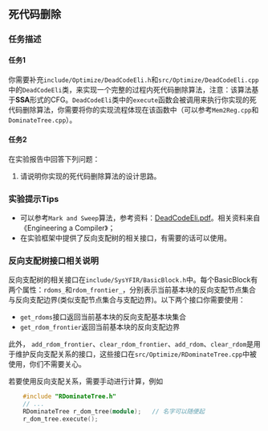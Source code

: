 ## 死代码删除

### 任务描述

#### 任务1

你需要补充`include/Optimize/DeadCodeEli.h`和`src/Optimize/DeadCodeEli.cpp`中的`DeadCodeEli`类，来实现一个完整的过程内死代码删除算法，注意：该算法基于**SSA**形式的CFG。`DeadCodeEli`类中的`execute`函数会被调用来执行你实现的死代码删除算法，你需要将你的实现流程体现在该函数中（可以参考`Mem2Reg.cpp`和`DominateTree.cpp`）。

#### 任务2

在实验报告中回答下列问题：
1. 请说明你实现的死代码删除算法的设计思路。

### 实验提示Tips

- 可以参考`Mark and Sweep`算法，参考资料：[DeadCodeEli.pdf](DeadCodeEli.pdf)。相关资料来自《Engineering a Compiler》；
- 在实验框架中提供了反向支配树的相关接口，有需要的话可以使用。

### 反向支配树接口相关说明

反向支配树的相关接口在`include/SysYFIR/BasicBlock.h`中。每个BasicBlock有两个属性：`rdoms_`和`rdom_frontier_`，分别表示当前基本块的反向支配节点集合与反向支配边界(类似支配节点集合与支配边界)。以下两个接口你需要使用：

- `get_rdoms`接口返回当前基本块的反向支配基本块集合
- `get_rdom_frontier`返回当前基本块的反向支配边界

此外， `add_rdom_frontier`、`clear_rdom_frontier`、`add_rdom`、`clear_rdom`是用于维护反向支配关系的接口，这些接口在`src/Optimize/RDominateTree.cpp`中被使用，你们不需要关心。

若要使用反向支配关系，需要手动进行计算，例如
```cpp
    #include "RDominateTree.h"
    // ...
    RDominateTree r_dom_tree(module);   // 名字可以随便起
    r_dom_tree.execute();
```
